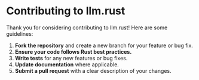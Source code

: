 # Contributing to llm.rust

Thank you for considering contributing to llm.rust! Here are some guidelines:

1. **Fork the repository** and create a new branch for your feature or bug fix.
2. **Ensure your code follows Rust best practices.**
3. **Write tests** for any new features or bug fixes.
4. **Update documentation** where applicable.
5. **Submit a pull request** with a clear description of your changes.

